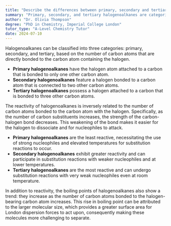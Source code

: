 ```yaml
---
title: "Describe the differences between primary, secondary and tertiary halogenoalkanes"
summary: "Primary, secondary, and tertiary halogenoalkanes are categorized based on the number of carbon atoms attached to the carbon atom bonded to the halogen."
author: "Dr. Olivia Thompson"
degree: "PhD in Chemistry, Imperial College London"
tutor_type: "A-Level Chemistry Tutor"
date: 2024-07-10
---
```


Halogenoalkanes can be classified into three categories: primary, secondary, and tertiary, based on the number of carbon atoms that are directly bonded to the carbon atom containing the halogen.

- **Primary halogenoalkanes** have the halogen atom attached to a carbon that is bonded to only one other carbon atom.
- **Secondary halogenoalkanes** feature a halogen bonded to a carbon atom that is connected to two other carbon atoms.
- **Tertiary halogenoalkanes** possess a halogen attached to a carbon that is bonded to three other carbon atoms.

The reactivity of halogenoalkanes is inversely related to the number of carbon atoms bonded to the carbon atom with the halogen. Specifically, as the number of carbon substituents increases, the strength of the carbon-halogen bond decreases. This weakening of the bond makes it easier for the halogen to dissociate and for nucleophiles to attack.

- **Primary halogenoalkanes** are the least reactive, necessitating the use of strong nucleophiles and elevated temperatures for substitution reactions to occur.
- **Secondary halogenoalkanes** exhibit greater reactivity and can participate in substitution reactions with weaker nucleophiles and at lower temperatures.
- **Tertiary halogenoalkanes** are the most reactive and can undergo substitution reactions with very weak nucleophiles even at room temperature.

In addition to reactivity, the boiling points of halogenoalkanes also show a trend: they increase as the number of carbon atoms bonded to the halogen-bearing carbon atom increases. This rise in boiling point can be attributed to the larger molecular size, which provides a greater surface area for London dispersion forces to act upon, consequently making these molecules more challenging to separate.
    